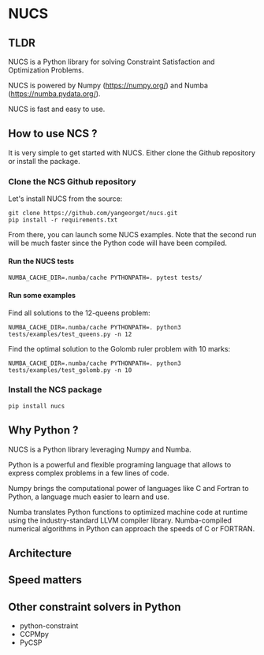# NUCS

## TLDR
NUCS is a Python library for solving Constraint Satisfaction and Optimization Problems.

NUCS is powered by Numpy (https://numpy.org/) and Numba (https://numba.pydata.org/).

NUCS is fast and easy to use.


## How to use NCS ?
It is very simple to get started with NUCS.
Either clone the Github repository or install the package.

### Clone the NCS Github repository
Let's install NUCS from the source:
```
git clone https://github.com/yangeorget/nucs.git
pip install -r requirements.txt
```

From there, you can launch some NUCS examples.
Note that the second run will be much faster since the Python code will have been compiled.

#### Run the NUCS tests
```
NUMBA_CACHE_DIR=.numba/cache PYTHONPATH=. pytest tests/
```

#### Run some examples
Find all solutions to the 12-queens problem:
```
NUMBA_CACHE_DIR=.numba/cache PYTHONPATH=. python3 tests/examples/test_queens.py -n 12
```

Find the optimal solution to the Golomb ruler problem with 10 marks:
```
NUMBA_CACHE_DIR=.numba/cache PYTHONPATH=. python3 tests/examples/test_golomb.py -n 10
```

### Install the NCS package
```
pip install nucs
````

## Why Python ?
NUCS is a Python library leveraging Numpy and Numba.

Python is a powerful and flexible programing language that allows to express complex problems in a few lines of code.

Numpy brings the computational power of languages like C and Fortran to Python, a language much easier to learn and use.

Numba translates Python functions to optimized machine code at runtime using the industry-standard LLVM compiler library. 
Numba-compiled numerical algorithms in Python can approach the speeds of C or FORTRAN.

## Architecture

## Speed matters

## Other constraint solvers in Python
- python-constraint 
- CCPMpy
- PyCSP